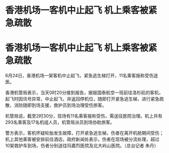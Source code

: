 # 香港机场一客机中止起飞 机上乘客被紧急疏散

# 香港机场一客机中止起飞 机上乘客被紧急疏散

6月24日，香港机场一架客机中止起飞，紧急逃生梯打开，11名乘客报称受伤送医。

香港机管局表示，当天0时20分接到报告，据报国泰航空一班前往洛杉矶的客机，起飞时因讯号异常，中止起飞，并返回停机位，随即打开紧急逃生梯，进行紧急疏散，消防随即到场支援，救护员到场治理受伤旅客。

机管局说，截至2时30分，现场有11名乘客报称受伤，需送往医院治理。机上共有293名乘客及17名机组人员，机管局派员到场协助旅客。

警方表示，客机怀疑轮胎发生故障，打开紧急逃生梯，伤者在离开机舱期间受伤；机上其他乘客被安排前往酒店。政府新闻处表示，伤者在现场被分流处理，超过10架救护车到场，伤者分别送往玛嘉烈医院及北大屿山医院。（总台记者
朱丹）

